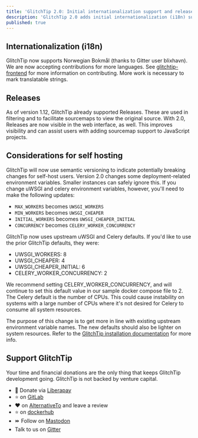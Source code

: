 ```yaml
---
title: 'GlitchTip 2.0: Initial internationalization support and releases'
description: 'GlitchTip 2.0 adds initial internationalization (i18n) support. Releases gets a web interface. Environment variable changes for self host users'
published: true
---
```


## Internationalization (i18n)

GlitchTip now supports Norwegian Bokmål (thanks to Gitter user blixhavn). We are now accepting contributions for more languages. See [glitchtip-frontend](https://gitlab.com/glitchtip/glitchtip-frontend/) for more information on contributing. More work is necessary to mark translatable strings.

## Releases

As of version 1.12, GlitchTip already supported Releases. These are used in filtering and to facilitate sourcemaps to view the original source. With 2.0, Releases are now visible in the web interface, as well. This improves visibility and can assist users with adding sourcemap support to JavaScript projects. 

## Considerations for self hosting

GlitchTip will now use semantic versioning to indicate potentially breaking changes for self-host users. Version 2.0 changes some deployment-related environment variables. Smaller instances can safely ignore this. If you change uWSGI and celery environment variables, however, you'll need to make the following updates:

- `MAX_WORKERS` becomes `UWSGI_WORKERS`
- `MIN_WORKERS` becomes `UWSGI_CHEAPER`
- `INITIAL_WORKERS` becomes `UWSGI_CHEAPER_INITIAL`
- `CONCURRENCY` becomes `CELERY_WORKER_CONCURRENCY`

GlitchTip now uses upstream uWSGI and Celery defaults. If you'd like to use the prior GlitchTip defaults, they were:

- UWSGI_WORKERS: 8
- UWSGI_CHEAPER: 4
- UWSGI_CHEAPER_INITIAL: 6
- CELERY_WORKER_CONCURRENCY: 2

We recommend setting CELERY_WORKER_CONCURRENCY, and will continue to set this default value in our sample docker compose file to 2. The Celery default is the number of CPUs. This could cause instability on systems with a large number of CPUs where it's not desired for Celery to consume all system resources.

The purpose of this change is to get more in line with existing upstream environment variable names. The new defaults should also be lighter on system resources. Refer to the [GlitchTip installation documentation](https://glitchtip.com/documentation/install#configuration) for more info.

## Support GlitchTip

Your time and financial donations are the only thing that keeps GlitchTip development going. GlitchTip is not backed by venture capital.

- 💸 Donate via [Liberapay](https://en.liberapay.com/GlitchTip)
- ⭐ on [GitLab](https://gitlab.com/glitchtip/glitchtip-backend/)
- ❤️ on [AlternativeTo](https://alternativeto.net/software/glitchtip/about/) and leave a review
- ⭐ on [dockerhub](https://hub.docker.com/r/glitchtip/glitchtip)
- ⏩ Follow on [Mastodon](https://mastodon.online/@glitchtip)
- Talk to us on [Gitter](https://gitter.im/GlitchTip/community)
